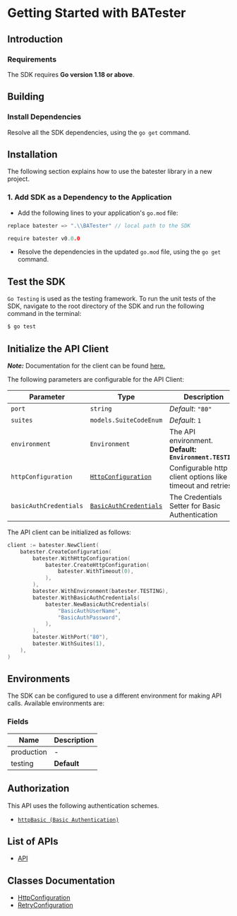
# Getting Started with BATester

## Introduction

### Requirements

The SDK requires **Go version 1.18 or above**.

## Building

### Install Dependencies

Resolve all the SDK dependencies, using the `go get` command.

## Installation

The following section explains how to use the batester library in a new project.

### 1. Add SDK as a Dependency to the Application

- Add the following lines to your application's `go.mod` file:

```go
replace batester => ".\\BATester" // local path to the SDK

require batester v0.0.0
```

- Resolve the dependencies in the updated `go.mod` file, using the `go get` command.

## Test the SDK

`Go Testing` is used as the testing framework. To run the unit tests of the SDK, navigate to the root directory of the SDK and run the following command in the terminal:

```bash
$ go test
```

## Initialize the API Client

**_Note:_** Documentation for the client can be found [here.](doc/client.md)

The following parameters are configurable for the API Client:

| Parameter | Type | Description |
|  --- | --- | --- |
| `port` | `string` | *Default*: `"80"` |
| `suites` | `models.SuiteCodeEnum` | *Default*: `1` |
| `environment` | `Environment` | The API environment. <br> **Default: `Environment.TESTING`** |
| `httpConfiguration` | [`HttpConfiguration`](doc/http-configuration.md) | Configurable http client options like timeout and retries. |
| `basicAuthCredentials` | [`BasicAuthCredentials`](doc/auth/basic-authentication.md) | The Credentials Setter for Basic Authentication |

The API client can be initialized as follows:

```go
client := batester.NewClient(
    batester.CreateConfiguration(
        batester.WithHttpConfiguration(
            batester.CreateHttpConfiguration(
                batester.WithTimeout(0),
            ),
        ),
        batester.WithEnvironment(batester.TESTING),
        batester.WithBasicAuthCredentials(
            batester.NewBasicAuthCredentials(
                "BasicAuthUserName",
                "BasicAuthPassword",
            ),
        ),
        batester.WithPort("80"),
        batester.WithSuites(1),
    ),
)
```

## Environments

The SDK can be configured to use a different environment for making API calls. Available environments are:

### Fields

| Name | Description |
|  --- | --- |
| production | - |
| testing | **Default** |

## Authorization

This API uses the following authentication schemes.

* [`httpBasic (Basic Authentication)`](doc/auth/basic-authentication.md)

## List of APIs

* [API](doc/controllers/api.md)

## Classes Documentation

* [HttpConfiguration](doc/http-configuration.md)
* [RetryConfiguration](doc/retry-configuration.md)

